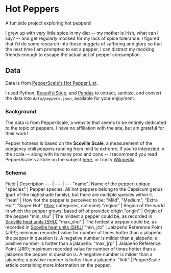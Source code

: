 # Hot Peppers

A fun side project exploring hot peppers!

I grew up with very little spice in my diet -- my mother is Irish, what can I say? -- and get regularly mocked for my lack of spice tolerance. I figured that I'd do some research into these nuggets of suffering and glory so that the next time I am prompted to eat a pepper, I can distract my mocking friends enough to escape the actual act of pepper consumption.

## Data

Data is from [PepperScale's Hot Pepper List](https://www.pepperscale.com/hot-pepper-list/).

I used Python, [BeautifulSoup](https://www.crummy.com/software/BeautifulSoup/bs4/doc/), and [Pandas](https://pandas.pydata.org/pandas-docs/stable/) to extract, sanitize, and convert the data into `data/peppers.json`, available for your enjoyment.

### Background

The data is from PepperScale, a website that seems to be entirely dedicated to the topic of peppers. I have no affiliation with the site, but am grateful for their work!

Pepper hotness is based on the **Scoville Scale**, a measurement of the pungency chili peppers running from mild to extreme. If you're interested in the scale -- along with its many pros and cons -- I recommend you read PepperScale's article on the subject [here](https://www.pepperscale.com/what-is-the-scoville-scale/), or trusty [Wikipedia](https://en.wikipedia.org/wiki/Scoville_scale).

### Schema

Field | Description
--- | --- | ---
"name"| Name of the pepper; unique
"species" | Pepper species. All hot peppers belong to the Capsicum genus (part of the nightshade family), but there are multiple species within it.
"heat" | How hot the pepper is perceived to be: "Mild", "Medium", "Extra Hot", "Super Hot" ([their](https://www.pepperscale.com/hot-pepper-list/) categories, not mine)
"region" | Region of the world in which the pepper grows; based off of provided origin
"origin" | Origin of the pepper
"min_shu" | The mildest a pepper could be, as recorded in [Scoville heat units (SHU)](https://www.pepperscale.com/scoville-heat-units/)
"max_shu" | The hottest a pepper could be, as recorded in [Scoville heat units (SHU)](https://www.pepperscale.com/scoville-heat-units/)
"min_jrp" | Jalapeño Reference Point (JRP); minimum recorded value for number of times hotter than a jalapeño the pepper in question is. A negative number is milder than a jalapeño; a positive number is hotter than a jalapeño.
"max_jrp" | Jalapeño Reference Point (JRP); maximum recorded value for number of times hotter than a jalapeno the pepper in question is. A negative number is milder than a jalapeño; a positive number is hotter than a jalapeño.
"link" | PepperScale article containing more information on the pepper.
